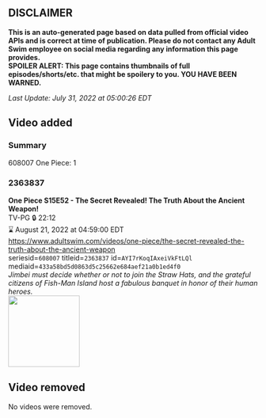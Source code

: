 ## DISCLAIMER
**This is an auto-generated page based on data pulled from official video APIs and is correct at time of publication. Please do not contact any Adult Swim employee on social media regarding any information this page provides.**  
**SPOILER ALERT: This page contains thumbnails of full episodes/shorts/etc. that might be spoilery to you. YOU HAVE BEEN WARNED.**  

_Last Update: July 31, 2022 at 05:00:26 EDT_
## Video added
### Summary
608007 One Piece: 1  
### 2363837
**One Piece S15E52 - The Secret Revealed! The Truth About the Ancient Weapon!**  
TV-PG 🔒 22:12  
⌛ August 21, 2022 at 04:59:00 EDT  
https://www.adultswim.com/videos/one-piece/the-secret-revealed-the-truth-about-the-ancient-weapon  
seriesid=`608007` titleid=`2363837` id=`AYI7rKoqIAxeiVkFtLQl` mediaid=`433a58bd5d0863d5c25662e684aef21a0b1ed4f0`  
_Jimbei must decide whether or not to join the Straw Hats, and the grateful citizens of Fish-Man Island host a fabulous banquet in honor of their human heroes._  
<a href="https://media.cdn.adultswim.com/uploads/20220726/thumbnails/2_22726142191-OnePiece_569_TheSecretRevealedTheTruthAboutTheWeapon.png"><img src="https://media.cdn.adultswim.com/uploads/20220726/thumbnails/2_22726142191-OnePiece_569_TheSecretRevealedTheTruthAboutTheWeapon.png" height="144px" /></a>
## Video removed
No videos were removed.  
